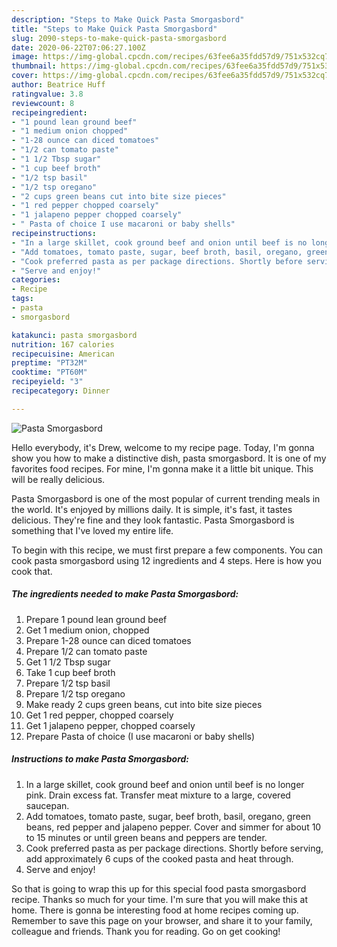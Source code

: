 ```yaml
---
description: "Steps to Make Quick Pasta Smorgasbord"
title: "Steps to Make Quick Pasta Smorgasbord"
slug: 2090-steps-to-make-quick-pasta-smorgasbord
date: 2020-06-22T07:06:27.100Z
image: https://img-global.cpcdn.com/recipes/63fee6a35fdd57d9/751x532cq70/pasta-smorgasbord-recipe-main-photo.jpg
thumbnail: https://img-global.cpcdn.com/recipes/63fee6a35fdd57d9/751x532cq70/pasta-smorgasbord-recipe-main-photo.jpg
cover: https://img-global.cpcdn.com/recipes/63fee6a35fdd57d9/751x532cq70/pasta-smorgasbord-recipe-main-photo.jpg
author: Beatrice Huff
ratingvalue: 3.8
reviewcount: 8
recipeingredient:
- "1 pound lean ground beef"
- "1 medium onion chopped"
- "1-28 ounce can diced tomatoes"
- "1/2 can tomato paste"
- "1 1/2 Tbsp sugar"
- "1 cup beef broth"
- "1/2 tsp basil"
- "1/2 tsp oregano"
- "2 cups green beans cut into bite size pieces"
- "1 red pepper chopped coarsely"
- "1 jalapeno pepper chopped coarsely"
- " Pasta of choice I use macaroni or baby shells"
recipeinstructions:
- "In a large skillet, cook ground beef and onion until beef is no longer pink. Drain excess fat. Transfer meat mixture to a large, covered saucepan."
- "Add tomatoes, tomato paste, sugar, beef broth, basil, oregano, green beans, red pepper and jalapeno pepper. Cover and simmer for about 10 to 15 minutes or until green beans and peppers are tender."
- "Cook preferred pasta as per package directions. Shortly before serving, add approximately 6 cups of the cooked pasta and heat through."
- "Serve and enjoy!"
categories:
- Recipe
tags:
- pasta
- smorgasbord

katakunci: pasta smorgasbord 
nutrition: 167 calories
recipecuisine: American
preptime: "PT32M"
cooktime: "PT60M"
recipeyield: "3"
recipecategory: Dinner

---
```



![Pasta Smorgasbord](https://img-global.cpcdn.com/recipes/63fee6a35fdd57d9/751x532cq70/pasta-smorgasbord-recipe-main-photo.jpg)

Hello everybody, it's Drew, welcome to my recipe page. Today, I'm gonna show you how to make a distinctive dish, pasta smorgasbord. It is one of my favorites food recipes. For mine, I'm gonna make it a little bit unique. This will be really delicious.

Pasta Smorgasbord is one of the most popular of current trending meals in the world. It's enjoyed by millions daily. It is simple, it's fast, it tastes delicious. They're fine and they look fantastic. Pasta Smorgasbord is something that I've loved my entire life.




To begin with this recipe, we must first prepare a few components. You can cook pasta smorgasbord using 12 ingredients and 4 steps. Here is how you cook that.

<!--inarticleads1-->

##### The ingredients needed to make Pasta Smorgasbord:

1. Prepare 1 pound lean ground beef
1. Get 1 medium onion, chopped
1. Prepare 1-28 ounce can diced tomatoes
1. Prepare 1/2 can tomato paste
1. Get 1 1/2 Tbsp sugar
1. Take 1 cup beef broth
1. Prepare 1/2 tsp basil
1. Prepare 1/2 tsp oregano
1. Make ready 2 cups green beans, cut into bite size pieces
1. Get 1 red pepper, chopped coarsely
1. Get 1 jalapeno pepper, chopped coarsely
1. Prepare  Pasta of choice (I use macaroni or baby shells)




<!--inarticleads2-->

##### Instructions to make Pasta Smorgasbord:

1. In a large skillet, cook ground beef and onion until beef is no longer pink. Drain excess fat. Transfer meat mixture to a large, covered saucepan.
1. Add tomatoes, tomato paste, sugar, beef broth, basil, oregano, green beans, red pepper and jalapeno pepper. Cover and simmer for about 10 to 15 minutes or until green beans and peppers are tender.
1. Cook preferred pasta as per package directions. Shortly before serving, add approximately 6 cups of the cooked pasta and heat through.
1. Serve and enjoy!




So that is going to wrap this up for this special food pasta smorgasbord recipe. Thanks so much for your time. I'm sure that you will make this at home. There is gonna be interesting food at home recipes coming up. Remember to save this page on your browser, and share it to your family, colleague and friends. Thank you for reading. Go on get cooking!
